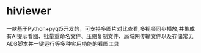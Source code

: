# hiviewer
一款基于Python+pyqt5开发的，可支持多图片对比查看,多视频同步播放,并集成有AI提示看图、批量重命名文件、压缩复制文件、局域网传输文件以及存储常见ADB脚本并一键运行等多种实用功能的看图工具
